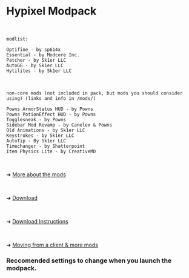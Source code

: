 # Hypixel Modpack

</br>

```|
modlist:

Optifine - by sp614x
Essential - by Modcore Inc.
Patcher - by Sk1er LLC
AutoGG - by Sk1er LLC
Hytilites - by Sk1er LLC
```

</br>

```
non-core mods (not included in pack, but mods you should consider using) (links and info in /mods/)

Powns ArmorStatus HUD - by Powns
Powns PotionEffect HUD - by Powns
Togglesneak - by Powns
Sidebar Mod Revamp - by Canelex & Powns
Old Animations - by Sk1er LLC
Keystrokes - by Sk1er LLC
AutoTip - By Sk1er LLC
Timechanger - by Shatterpoint
Item Physics Lite - by CreativeMD
```

</br>

➔ [More about the mods](https://github.com/snapperitwo/mc-utils/blob/main/modpacks/hypixel/mods/README.md)

</br>

➔ [Download](https://github.com/snapperitwo/mc-utils/raw/main/modpacks/hypixel/hypixel-core.zip)

</br>

➔ [Download Instructions](https://youtu.be/Lemp5WSBLXM)

</br>

➔ [Moving from a client & more mods](https://github.com/MicrocontrollersDev/Alternatives)

### Reccomended settings to change when you launch the modpack.

